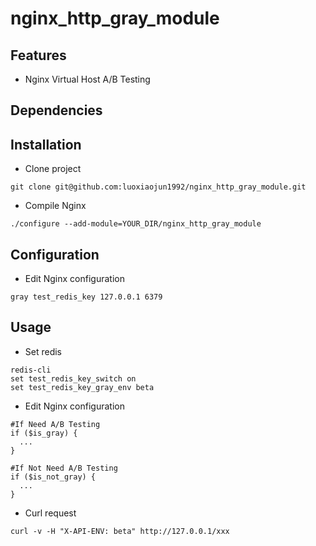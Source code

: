 # nginx_http_gray_module

## Features
+ Nginx Virtual Host A/B Testing

## Dependencies

## Installation
+ Clone project
```
git clone git@github.com:luoxiaojun1992/nginx_http_gray_module.git
```

+ Compile Nginx
```
./configure --add-module=YOUR_DIR/nginx_http_gray_module
```

## Configuration
+ Edit Nginx configuration
```
gray test_redis_key 127.0.0.1 6379
```

## Usage
+ Set redis
```
redis-cli
set test_redis_key_switch on
set test_redis_key_gray_env beta
```

+ Edit Nginx configuration
```
#If Need A/B Testing
if ($is_gray) {
  ...
}

#If Not Need A/B Testing
if ($is_not_gray) {
  ...
}
```

+ Curl request
```
curl -v -H "X-API-ENV: beta" http://127.0.0.1/xxx
```
